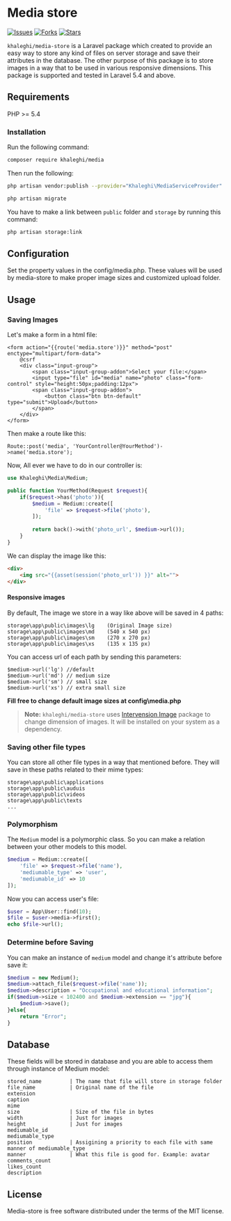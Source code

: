 # Media store
[![Issues](https://img.shields.io/github/issues/Saeid-Khaleghi/media-store.svg?style=flat-square)](https://github.com/Saeid-Khaleghi/media-store/issues)
[![Forks](	https://img.shields.io/github/forks/Saeid-Khaleghi/media-store.svg?style=flat-square)](https://github.com/Saeid-Khaleghi/media-store/network/members)
[![Stars](	https://img.shields.io/github/stars/Saeid-Khaleghi/media-store.svg?style=flat-square)](https://github.com/Saeid-Khaleghi/media-store/stargazers)

`khaleghi/media-store` is a Laravel package which created to provide an easy way 
to store any kind of files on server storage and save their attributes in the database.
The other purpose of this package is to store images in a way that to be used in various responsive dimensions. 
This package is supported and tested in Laravel 5.4 and above.

## Requirements
PHP >= 5.4


### Installation
Run the following command: 
```bash
composer require khaleghi/media
```

Then run the following:
```bash
php artisan vendor:publish --provider="Khaleghi\MediaServiceProvider"

php artisan migrate
```

You have to make a link between `public` folder and `storage` by running this command:
```bash
php artisan storage:link
``` 

## Configuration
Set the property values in the config/media.php. These values will be used by media-store to make proper image sizes and customized upload folder.

## Usage

### Saving Images

Let's make a form in a html file:
```blade
<form action="{{route('media.store')}}" method="post" enctype="multipart/form-data">
    @csrf
    <div class="input-group">
        <span class="input-group-addon">Select your file:</span>
        <input type="file" id="media" name="photo" class="form-control" style="height:50px;padding:12px">
        <span class="input-group-addon">
            <button class="btn btn-default" type="submit">Upload</button>
        </span>
    </div>
</form>
```

Then make a route like this:
```blade
Route::post('media', 'YourController@YourMethod')->name('media.store');
```

Now, All ever we have to do in our controller is:
```php
use Khaleghi\Media\Medium;

public function YourMethod(Request $request){
    if($request->has('photo')){
        $medium = Medium::create([
            'file' => $request->file('photo'),
        ]);
        
        return back()->with('photo_url', $medium->url());
    }
}
```
We can display the image like this:
```html
<div>
    <img src="{{asset(session('photo_url')) }}" alt="">
</div>
``` 

#### Responsive images
By default, The image we store in a way like above will be saved in 4 paths:
```
storage\app\public\images\lg    (Original Image size)
storage\app\public\images\md    (540 x 540 px)
storage\app\public\images\sm    (270 x 270 px)
storage\app\public\images\xs    (135 x 135 px)
```
You can access url of each path by sending this parameters:
```
$medium->url('lg') //default
$medium->url('md') // medium size
$medium->url('sm') // small size
$medium->url('xs') // extra small size
```

**Fill free to change default image sizes at config\media.php**

> **Note:** `khaleghi/media-store` uses [Intervension Image](http://http://image.intervention.io//) package to change dimension of images. It will be installed on your system as a dependency. 


### Saving other file types

You can store all other file types in a way that mentioned before. They will save in these paths related to their mime types:
```
storage\app\public\applications
storage\app\public\auduis
storage\app\public\videos
storage\app\public\texts
...
``` 

### Polymorphism
The `Medium` model is a polymorphic class. So you can make a relation between your other models to this model.
```php
$medium = Medium::create([
    'file' => $request->file('name'),
    'mediumable_type' => 'user',
    'mediumable_id' => 10 
]);
```
Now you can access user's file:
```php
$user = App\User::find(10);
$file = $user->media->first();
echo $file->url();
```

### Determine before Saving
You can make an instance of `medium` model and change it's attribute before save it:
```php
$medium = new Medium();
$medium->attach_file($request->file('name'));
$medium->description = "Occupational and educational information";
if($medium->size < 102400 and $medium->extension == "jpg"){
    $medium->save();
}else{
    return "Error";
}
```

## Database
These fields will be stored in database and you are able to access them through instance of Medium model:
```
stored_name         | The name that file will store in storage folder 
file_name           | Original name of the file
extension
caption 
mime
size                | Size of the file in bytes
width               | Just for images
height              | Just for images
mediumable_id
mediumable_type
position            | Assigining a priority to each file with same manner of mediumable_type 
manner              | What this file is good for. Example: avatar
comments_count
likes_count
description
```

## License

Media-store is free software distributed under the terms of the MIT license.
